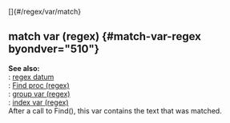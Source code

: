 []{#/regex/var/match}    
## match var (regex) {#match-var-regex byondver="510"}    
**See also:**    
:   [regex datum](ref/regex)    
:   [Find proc (regex)](ref/regex/proc/Find)    
:   [group var (regex)](ref/regex/var/group)    
:   [index var (regex)](ref/regex/var/index)    
After a call to Find(), this var contains the text that was matched.  